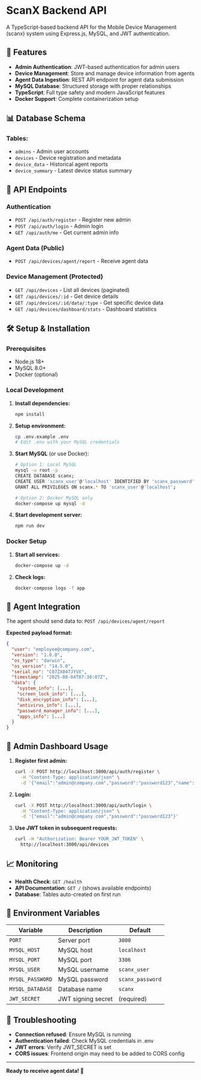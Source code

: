 # ScanX Backend API

A TypeScript-based backend API for the Mobile Device Management (scanx) system using Express.js, MySQL, and JWT authentication.

## 🚀 Features

- **Admin Authentication**: JWT-based authentication for admin users
- **Device Management**: Store and manage device information from agents
- **Agent Data Ingestion**: REST API endpoint for agent data submission
- **MySQL Database**: Structured storage with proper relationships
- **TypeScript**: Full type safety and modern JavaScript features
- **Docker Support**: Complete containerization setup

## 📊 Database Schema

### Tables:
- `admins` - Admin user accounts
- `devices` - Device registration and metadata
- `device_data` - Historical agent reports
- `device_summary` - Latest device status summary

## 🔌 API Endpoints

### Authentication
- `POST /api/auth/register` - Register new admin
- `POST /api/auth/login` - Admin login
- `GET /api/auth/me` - Get current admin info

### Agent Data (Public)
- `POST /api/devices/agent/report` - Receive agent data

### Device Management (Protected)
- `GET /api/devices` - List all devices (paginated)
- `GET /api/devices/:id` - Get device details
- `GET /api/devices/:id/data/:type` - Get specific device data
- `GET /api/devices/dashboard/stats` - Dashboard statistics

## 🛠️ Setup & Installation

### Prerequisites
- Node.js 18+
- MySQL 8.0+
- Docker (optional)

### Local Development

1. **Install dependencies:**
   ```bash
   npm install
   ```

2. **Setup environment:**
   ```bash
   cp .env.example .env
   # Edit .env with your MySQL credentials
   ```

3. **Start MySQL** (or use Docker):
   ```bash
   # Option 1: Local MySQL
   mysql -u root -p
   CREATE DATABASE scanx;
   CREATE USER 'scanx_user'@'localhost' IDENTIFIED BY 'scanx_password';
   GRANT ALL PRIVILEGES ON scanx.* TO 'scanx_user'@'localhost';
   
   # Option 2: Docker MySQL only
   docker-compose up mysql -d
   ```

4. **Start development server:**
   ```bash
   npm run dev
   ```

### Docker Setup

1. **Start all services:**
   ```bash
   docker-compose up -d
   ```

2. **Check logs:**
   ```bash
   docker-compose logs -f app
   ```

## 📡 Agent Integration

The agent should send data to: `POST /api/devices/agent/report`

**Expected payload format:**
```json
{
  "user": "employee@company.com",
  "version": "1.0.0",
  "os_type": "darwin",
  "os_version": "14.5.0",
  "serial_no": "C07ZX047JYVX",
  "timestamp": "2025-08-04T07:30:07Z",
  "data": {
    "system_info": [...],
    "screen_lock_info": [...],
    "disk_encryption_info": [...],
    "antivirus_info": [...],
    "password_manager_info": [...],
    "apps_info": [...]
  }
}
```

## 🔐 Admin Dashboard Usage

1. **Register first admin:**
   ```bash
   curl -X POST http://localhost:3000/api/auth/register \
     -H "Content-Type: application/json" \
     -d '{"email":"admin@company.com","password":"password123","name":"Admin User"}'
   ```

2. **Login:**
   ```bash
   curl -X POST http://localhost:3000/api/auth/login \
     -H "Content-Type: application/json" \
     -d '{"email":"admin@company.com","password":"password123"}'
   ```

3. **Use JWT token in subsequent requests:**
   ```bash
   curl -H "Authorization: Bearer YOUR_JWT_TOKEN" \
     http://localhost:3000/api/devices
   ```

## 📈 Monitoring

- **Health Check**: `GET /health`
- **API Documentation**: `GET /` (shows available endpoints)
- **Database**: Tables auto-created on first run

## 🔧 Environment Variables

| Variable | Description | Default |
|----------|-------------|---------|
| `PORT` | Server port | `3000` |
| `MYSQL_HOST` | MySQL host | `localhost` |
| `MYSQL_PORT` | MySQL port | `3306` |
| `MYSQL_USER` | MySQL username | `scanx_user` |
| `MYSQL_PASSWORD` | MySQL password | `scanx_password` |
| `MYSQL_DATABASE` | Database name | `scanx` |
| `JWT_SECRET` | JWT signing secret | (required) |

## 🐛 Troubleshooting

- **Connection refused**: Ensure MySQL is running
- **Authentication failed**: Check MySQL credentials in .env
- **JWT errors**: Verify JWT_SECRET is set
- **CORS issues**: Frontend origin may need to be added to CORS config

---

**Ready to receive agent data! 🎯**